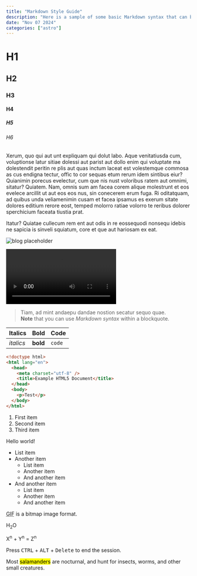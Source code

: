 ```yaml
---
title: "Markdown Style Guide"
description: "Here is a sample of some basic Markdown syntax that can be used when writing Markdown content in Astro."
date: "Nov 07 2024"
categories: ["astro"]
---
```


# H1

## H2

### H3

#### H4

##### H5

###### H6

Xerum, quo qui aut unt expliquam qui dolut labo. Aque venitatiusda cum, voluptionse latur sitiae dolessi aut parist aut dollo enim qui voluptate ma dolestendit peritin re plis aut quas inctum laceat est volestemque commosa as cus endigna tectur, offic to cor sequas etum rerum idem sintibus eiur? Quianimin porecus evelectur, cum que nis nust voloribus ratem aut omnimi, sitatur? Quiatem. Nam, omnis sum am facea corem alique molestrunt et eos evelece arcillit ut aut eos eos nus, sin conecerem erum fuga. Ri oditatquam, ad quibus unda veliamenimin cusam et facea ipsamus es exerum sitate dolores editium rerore eost, temped molorro ratiae volorro te reribus dolorer sperchicium faceata tiustia prat.

Itatur? Quiatae cullecum rem ent aut odis in re eossequodi nonsequ idebis ne sapicia is sinveli squiatum, core et que aut hariosam ex eat.

![blog placeholder](/static/blog-placeholder.png)

<video controls>
  <source src="/static/dynamic-island-animation.mp4" type="video/mp4">
</video>

> Tiam, ad mint andaepu dandae nostion secatur sequo quae.  
> **Note** that you can use _Markdown syntax_ within a blockquote.

| Italics   | Bold     | Code   |
| --------- | -------- | ------ |
| _italics_ | **bold** | `code` |

```html
<!doctype html>
<html lang="en">
  <head>
    <meta charset="utf-8" />
    <title>Example HTML5 Document</title>
  </head>
  <body>
    <p>Test</p>
  </body>
</html>
```

1. First item
2. Second item
3. Third item

Hello world!

- List item
- Another item
  - List item
  - Another item
  - And another item
- And another item
  - List item
  - Another item
  - And another item

<abbr title="Graphics Interchange Format">GIF</abbr> is a bitmap image format.

H<sub>2</sub>O

X<sup>n</sup> + Y<sup>n</sup> = Z<sup>n</sup>

Press <kbd>CTRL</kbd> + <kbd>ALT</kbd> + <kbd>Delete</kbd> to end the session.

Most <mark>salamanders</mark> are nocturnal, and hunt for insects, worms, and other small creatures.
